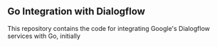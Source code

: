 ## Go Integration with Dialogflow
This repository contains the code for integrating Google's Dialogflow services with Go, initially